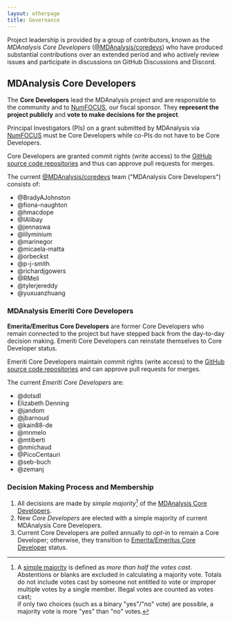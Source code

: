 ```yaml
---
layout: otherpage
title: Governance
---
```


Project leadership is provided by a group of contributors, known as the
*MDAnalysis Core Developers* ([@MDAnalysis/coredevs][]) who have produced substantial contributions over an extended period and who actively review issues and participate in discussions on GitHub Discussions and Discord. 

## MDAnalysis Core Developers

The **Core Developers** lead the MDAnalysis project and are responsible to
the community and to [NumFOCUS][], our fiscal sponsor. They **represent
the project publicly** and **vote to make decisions for the project**.

Principal Investigators (PIs) on a grant submitted by MDAnalysis via [NumFOCUS][] must be Core Developers while co-PIs do not have to be Core Developers.

Core Developers are granted commit rights (write access) to the [GitHub source
code repositories][orgrepo] and thus can approve pull requests for merges.

The current [@MDAnalysis/coredevs][] team ("MDAnalysis Core Developers") consists of:

- @BradyAJohnston
- @fiona-naughton
- @hmacdope
- @IAlibay
- @jennaswa
- @lilyminium
- @marinegor
- @micaela-matta
- @orbeckst
- @p-j-smith
- @richardjgowers
- @RMeli
- @tylerjereddy
- @yuxuanzhuang

### MDAnalysis Emeriti Core Developers

**Emerita/Emeritus Core Developers** are former Core Developers who remain
connected to the project but have stepped back from the day-to-day
decision making. Emeriti Core Developers can reinstate themselves to
Core Developer status.

Emeriti Core Developers maintain commit rights (write access) to the
[GitHub source code repositories][orgrepo] and can approve pull requests for
merges.

The current *Emeriti Core Developers* are:

- @dotsdl
- Elizabeth Denning
- @jandom
- @jbarnoud
- @kain88-de
- @mnmelo
- @mtiberti
- @nmichaud
- @PicoCentauri
- @seb-buch
- @zemanj

### Decision Making Process and Membership

1. All decisions are made by *simple majority*[^1] of the [MDAnalysis Core
   Developers](#mdanalysis-core-developers).
2. New *Core Developers* are elected with a simple majority of current
   MDAnalysis Core Developers.
3. Current Core Developers are polled annually to *opt-in* to remain
   a Core Developer; otherwise, they transition to [Emerita/Emeritus
   Core Developer](#mdanalysis-emeriti-core-developers) status.

[^1]: A [simple majority][] is defined as *more than half the votes
     cast*. Abstentions or blanks are excluded in calculating a
     majority vote. Totals do not include votes cast by someone not
     entitled to vote[^2] or improper multiple votes by a single
     member.  Illegal votes[^3] are counted as votes cast;  
     if only two choices (such as a binary "yes"/"no" vote) are
     possible, a majority vote is more "yes" than "no" votes.
        
[^2]: See [MDAnalysis Core Developers](#mdanalysis-core-developers)
    for the list of *individuals entitled to vote*.
    
[^3]: *Illegal votes* are votes that were cast for ineligible choices.

[simple majority]: https://en.wikipedia.org/wiki/Majority#Majority_vote
[orgrepo]: https://github.com/MDAnalysis
[NumFOCUS]: https://www.numfocus.org
[@MDAnalysis/coredevs]: https://github.com/orgs/MDAnalysis/teams/coredevs/members

